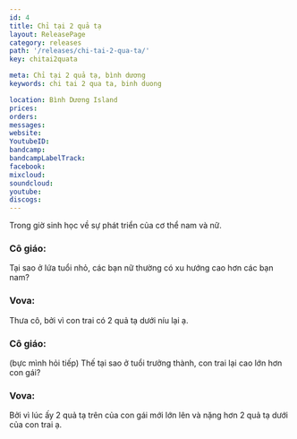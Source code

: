 ```yaml
---
id: 4
title: Chỉ tại 2 quả tạ
layout: ReleasePage
category: releases
path: '/releases/chi-tai-2-qua-ta/'
key: chitai2quata

meta: Chỉ tại 2 quả tạ, bình dương
keywords: chi tai 2 qua ta, binh duong

location: Bình Dương Island
prices:
orders: 
messages: 
website: 
YoutubeID: 
bandcamp: 
bandcampLabelTrack: 
facebook: 
mixcloud: 
soundcloud: 
youtube: 
discogs: 
---
```


Trong giờ sinh học về sự phát triển của cơ thể nam và nữ.

<h3>Cô giáo:</h3> Tại sao ở lứa tuổi nhỏ, các bạn nữ thường có xu hướng cao hơn các bạn nam?
<h3>Vova:</h3> Thưa cô, bởi vì con trai có 2 quả tạ dưới níu lại ạ.
<h3>Cô giáo:</h3> (bực mình hỏi tiếp) Thế tại sao ở tuổi trưởng thành, con trai lại cao lớn hơn con gái?
<h3>Vova:</h3> Bởi vì lúc ấy 2 quả tạ trên của con gái mới lớn lên và nặng hơn 2 quả tạ dưới của con trai ạ.